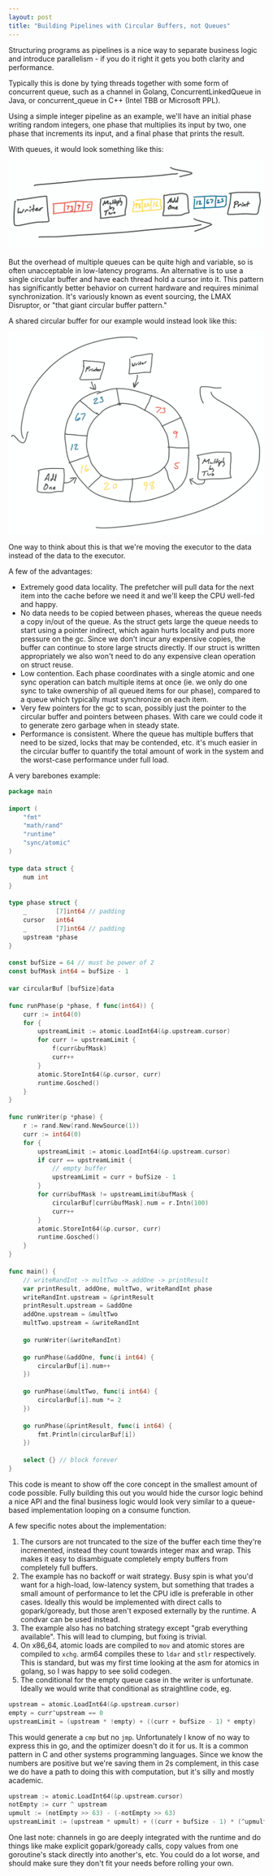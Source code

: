 ```yaml
---
layout: post
title: "Building Pipelines with Circular Buffers, not Queues"
---
```


Structuring programs as pipelines is a nice way to separate business logic and
introduce parallelism - if you do it right it gets you both clarity and
performance.

Typically this is done by tying threads together with some form of concurrent
queue, such as a channel in Golang, ConcurrentLinkedQueue in Java, or
concurrent_queue in C++ (Intel TBB or Microsoft PPL). 

Using a simple integer pipeline as an example, we'll have an initial phase
writing random integers, one phase that multiplies its input by two, one phase
that increments its input, and a final phase that prints the result.

With queues, it would look something like this:

![linear pipeline diagram](/assets/images/linear_pipeline.png)

But the overhead of multiple queues can be quite high and variable, so is often
unacceptable in low-latency programs. An alternative is to use a single
circular buffer and have each thread hold a cursor into it. This pattern has
significantly better behavior on current hardware and requires minimal
synchronization. It's variously known as event sourcing, the LMAX Disruptor, or
"that giant circular buffer pattern."

A shared circular buffer for our example would instead look like this:

![circular pipeline diagram](/assets/images/circular_pipeline.png)

One way to think about this is that we're moving the executor to the data instead
of the data to the executor.

A few of the advantages:
* Extremely good data locality. The prefetcher will pull data for the next item
  into the cache before we need it and we'll keep the CPU well-fed and happy. 
* No data needs to be copied between phases, whereas the queue needs a copy
  in/out of the queue. As the struct gets large the queue needs to start using
a pointer indirect, which again hurts locality and puts more pressure on the
gc. Since we don't incur any expensive copies, the buffer can continue to store
large structs directly. If our struct is written appropriately we also won't
need to do any expensive clean operation on struct reuse.
* Low contention. Each phase coordinates with a single atomic and one sync
  operation can batch multiple items at once (ie. we only do one sync to take
ownership of all queued items for our phase), compared to a queue which
typically must synchronize on each item. 
* Very few pointers for the gc to scan, possibly just the pointer to the
  circular buffer and pointers between phases. With care we could code it to
generate zero garbage when in steady state.
* Performance is consistent. Where the queue has multiple buffers that need to
  be sized, locks that may be contended, etc. it's much easier in the circular
buffer to quantify the total amount of work in the system and the worst-case
performance under full load.

A very barebones example:
```go
package main

import (
	"fmt"
	"math/rand"
	"runtime"
	"sync/atomic"
)

type data struct {
	num int
}

type phase struct {
	_        [7]int64 // padding
	cursor   int64
	_        [7]int64 // padding
	upstream *phase
}

const bufSize = 64 // must be power of 2
const bufMask int64 = bufSize - 1

var circularBuf [bufSize]data

func runPhase(p *phase, f func(int64)) {
	curr := int64(0)
	for {
		upstreamLimit := atomic.LoadInt64(&p.upstream.cursor)
		for curr != upstreamLimit {
			f(curr&bufMask)
			curr++
		}
		atomic.StoreInt64(&p.cursor, curr)
		runtime.Gosched()
	}
}

func runWriter(p *phase) {
	r := rand.New(rand.NewSource(1))
	curr := int64(0)
	for {
		upstreamLimit := atomic.LoadInt64(&p.upstream.cursor)
		if curr == upstreamLimit {
			// empty buffer
			upstreamLimit = curr + bufSize - 1
		}
		for curr&bufMask != upstreamLimit&bufMask {
			circularBuf[curr&bufMask].num = r.Intn(100)
			curr++
		}
		atomic.StoreInt64(&p.cursor, curr)
		runtime.Gosched()
	}
}

func main() {
	// writeRandInt -> multTwo -> addOne -> printResult
	var printResult, addOne, multTwo, writeRandInt phase
	writeRandInt.upstream = &printResult
	printResult.upstream = &addOne
	addOne.upstream = &multTwo
	multTwo.upstream = &writeRandInt

	go runWriter(&writeRandInt)

	go runPhase(&addOne, func(i int64) {
		circularBuf[i].num++
	})

	go runPhase(&multTwo, func(i int64) {
		circularBuf[i].num *= 2
	})

	go runPhase(&printResult, func(i int64) {
		fmt.Println(circularBuf[i])
	})

	select {} // block forever
}
```

This code is meant to show off the core concept in the smallest amount of code
possible. Fully building this out you would hide the cursor logic behind a nice
API and the final business logic would look very similar to a queue-based
implementation looping on a consume function.

A few specific notes about the implementation:
1. The cursors are not truncated to the size of the buffer each time they're
   incremented, instead they count towards integer max and wrap. This makes it
easy to disambiguate completely empty buffers from completely full buffers.
2. The example has no backoff or wait strategy. Busy spin is what you'd want
   for a high-load, low-latency system, but something that trades a small
amount of performance to let the CPU idle is preferable in other cases. Ideally
this would be implemented with direct calls to gopark/goready, but those aren't
exposed externally by the runtime. A condvar can be used instead.
3. The example also has no batching strategy except "grab everything
   available". This will lead to clumping, but fixing is trivial.
4. On x86_64, atomic loads are compiled to `mov` and atomic stores are compiled
   to `xchg`. arm64 compiles these to `ldar` and `stlr` respectively. This is
standard, but was my first time looking at the asm for atomics in golang, so I
was happy to see solid codegen.
5. The conditional for the empty queue case in the writer is unfortunate.
   Ideally we would write that conditional as straightline code, eg.
```go
upstream = atomic.LoadInt64(&p.upstream.cursor)
empty = curr^upstream == 0
upstreamLimit = (upstream * !empty) + ((curr + bufSize - 1) * empty)
```
This would generate a `cmp` but no `jmp`. Unfortunately I know of no way to
express this in go, and the optimizer doesn't do it for us. It is a common pattern
in C and other systems programming languages.
Since we know the numbers are positive but we're saving them in 2s complement,
in this case we do have a path to doing this with computation, but it's
silly and mostly academic.
```go
upstream := atomic.LoadInt64(&p.upstream.cursor)
notEmpty := curr ^ upstream
upmult := (notEmpty >> 63) - (-notEmpty >> 63)                                                                                                                                                  
upstreamLimit := (upstream * upmult) + ((curr + bufSize - 1) * (^upmult & 1)) 
```

One last note: channels in go are deeply integrated with the runtime and do
things like make explicit gopark/goready calls, copy values from one
goroutine's stack directly into another's, etc. You could do a lot worse, and
should make sure they don't fit your needs before rolling your own.

